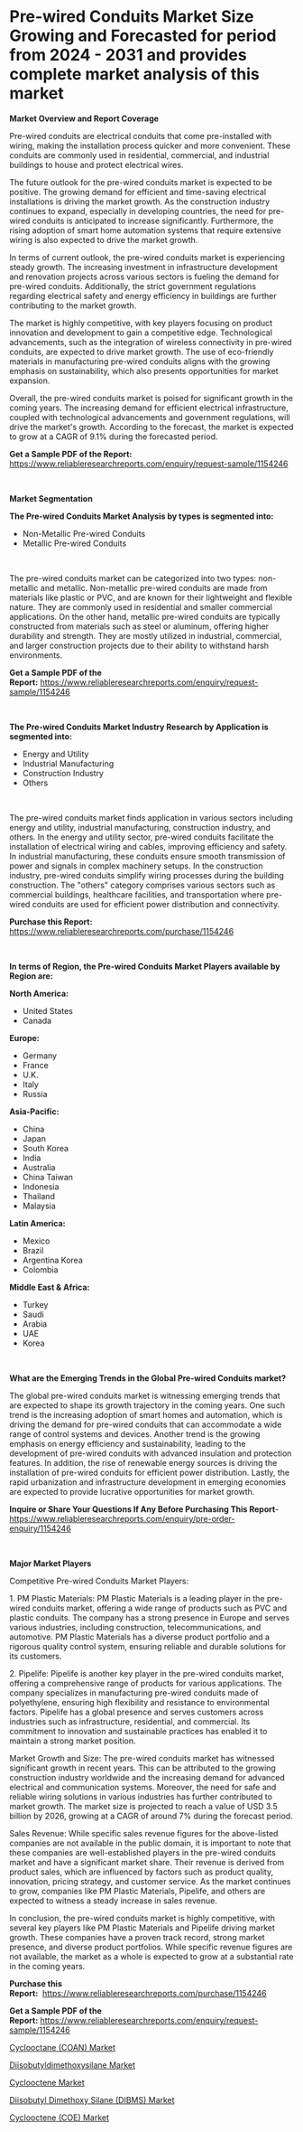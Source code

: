 <p><h1>Pre-wired Conduits Market Size Growing and Forecasted for period from 2024 - 2031 and provides complete market analysis of this market</h1></p><p><strong>Market Overview and Report Coverage</strong></p>
<p><p>Pre-wired conduits are electrical conduits that come pre-installed with wiring, making the installation process quicker and more convenient. These conduits are commonly used in residential, commercial, and industrial buildings to house and protect electrical wires.</p><p>The future outlook for the pre-wired conduits market is expected to be positive. The growing demand for efficient and time-saving electrical installations is driving the market growth. As the construction industry continues to expand, especially in developing countries, the need for pre-wired conduits is anticipated to increase significantly. Furthermore, the rising adoption of smart home automation systems that require extensive wiring is also expected to drive the market growth.</p><p>In terms of current outlook, the pre-wired conduits market is experiencing steady growth. The increasing investment in infrastructure development and renovation projects across various sectors is fueling the demand for pre-wired conduits. Additionally, the strict government regulations regarding electrical safety and energy efficiency in buildings are further contributing to the market growth.</p><p>The market is highly competitive, with key players focusing on product innovation and development to gain a competitive edge. Technological advancements, such as the integration of wireless connectivity in pre-wired conduits, are expected to drive market growth. The use of eco-friendly materials in manufacturing pre-wired conduits aligns with the growing emphasis on sustainability, which also presents opportunities for market expansion.</p><p>Overall, the pre-wired conduits market is poised for significant growth in the coming years. The increasing demand for efficient electrical infrastructure, coupled with technological advancements and government regulations, will drive the market's growth. According to the forecast, the market is expected to grow at a CAGR of 9.1% during the forecasted period.</p></p>
<p><strong>Get a Sample PDF of the Report:</strong> <a href="https://www.reliableresearchreports.com/enquiry/request-sample/1154246">https://www.reliableresearchreports.com/enquiry/request-sample/1154246</a></p>
<p>&nbsp;</p>
<p><strong>Market Segmentation</strong></p>
<p><strong>The Pre-wired Conduits Market Analysis by types is segmented into:</strong></p>
<p><ul><li>Non-Metallic Pre-wired Conduits</li><li>Metallic Pre-wired Conduits</li></ul></p>
<p>&nbsp;</p>
<p><p>The pre-wired conduits market can be categorized into two types: non-metallic and metallic. Non-metallic pre-wired conduits are made from materials like plastic or PVC, and are known for their lightweight and flexible nature. They are commonly used in residential and smaller commercial applications. On the other hand, metallic pre-wired conduits are typically constructed from materials such as steel or aluminum, offering higher durability and strength. They are mostly utilized in industrial, commercial, and larger construction projects due to their ability to withstand harsh environments.</p></p>
<p><strong>Get a Sample PDF of the Report:</strong>&nbsp;<a href="https://www.reliableresearchreports.com/enquiry/request-sample/1154246">https://www.reliableresearchreports.com/enquiry/request-sample/1154246</a></p>
<p>&nbsp;</p>
<p><strong>The Pre-wired Conduits Market Industry Research by Application is segmented into:</strong></p>
<p><ul><li>Energy and Utility</li><li>Industrial Manufacturing</li><li>Construction Industry</li><li>Others</li></ul></p>
<p>&nbsp;</p>
<p><p>The pre-wired conduits market finds application in various sectors including energy and utility, industrial manufacturing, construction industry, and others. In the energy and utility sector, pre-wired conduits facilitate the installation of electrical wiring and cables, improving efficiency and safety. In industrial manufacturing, these conduits ensure smooth transmission of power and signals in complex machinery setups. In the construction industry, pre-wired conduits simplify wiring processes during the building construction. The "others" category comprises various sectors such as commercial buildings, healthcare facilities, and transportation where pre-wired conduits are used for efficient power distribution and connectivity.</p></p>
<p><strong>Purchase this Report:</strong>&nbsp; <a href="https://www.reliableresearchreports.com/purchase/1154246">https://www.reliableresearchreports.com/purchase/1154246</a></p>
<p>&nbsp;</p>
<p><strong>In terms of Region, the Pre-wired Conduits Market Players available by Region are:</strong></p>
<p>
    <p> <strong> North America: </strong>
        <ul>
            <li>United States</li>
            <li>Canada</li>
        </ul>
        </p> 
    <p> <strong> Europe: </strong>
        <ul>
            <li>Germany</li>
            <li>France</li>
            <li>U.K.</li>
            <li>Italy</li>
            <li>Russia</li>
        </ul>
        </p> 
    <p> <strong> Asia-Pacific: </strong>
        <ul>
            <li>China</li>
            <li>Japan</li>
            <li>South Korea</li>
            <li>India</li>
            <li>Australia</li>
            <li>China Taiwan</li>
            <li>Indonesia</li>
            <li>Thailand</li>
            <li>Malaysia</li>
        </ul>
        </p> 
    <p> <strong> Latin America: </strong>
        <ul>
            <li>Mexico</li>
            <li>Brazil</li>
            <li>Argentina Korea</li>
            <li>Colombia</li>
        </ul>
        </p> 
    <p> <strong> Middle East & Africa: </strong>
        <ul>
            <li>Turkey</li>
            <li>Saudi</li>
            <li>Arabia</li>
            <li>UAE</li>
            <li>Korea</li>
        </ul>
    </p>
    </p>
<p>&nbsp;</p>
<p><strong>What are the Emerging Trends in the Global Pre-wired Conduits market?</strong></p>
<p><p>The global pre-wired conduits market is witnessing emerging trends that are expected to shape its growth trajectory in the coming years. One such trend is the increasing adoption of smart homes and automation, which is driving the demand for pre-wired conduits that can accommodate a wide range of control systems and devices. Another trend is the growing emphasis on energy efficiency and sustainability, leading to the development of pre-wired conduits with advanced insulation and protection features. In addition, the rise of renewable energy sources is driving the installation of pre-wired conduits for efficient power distribution. Lastly, the rapid urbanization and infrastructure development in emerging economies are expected to provide lucrative opportunities for market growth.</p></p>
<p><strong>Inquire or Share Your Questions If Any Before Purchasing This Report</strong>- <a href="https://www.reliableresearchreports.com/enquiry/pre-order-enquiry/1154246">https://www.reliableresearchreports.com/enquiry/pre-order-enquiry/1154246</a></p>
<p>&nbsp;</p>
<p><strong>Major Market Players</strong></p>
<p><p>Competitive Pre-wired Conduits Market Players:</p><p>1. PM Plastic Materials: PM Plastic Materials is a leading player in the pre-wired conduits market, offering a wide range of products such as PVC and plastic conduits. The company has a strong presence in Europe and serves various industries, including construction, telecommunications, and automotive. PM Plastic Materials has a diverse product portfolio and a rigorous quality control system, ensuring reliable and durable solutions for its customers.</p><p>   </p><p>2. Pipelife: Pipelife is another key player in the pre-wired conduits market, offering a comprehensive range of products for various applications. The company specializes in manufacturing pre-wired conduits made of polyethylene, ensuring high flexibility and resistance to environmental factors. Pipelife has a global presence and serves customers across industries such as infrastructure, residential, and commercial. Its commitment to innovation and sustainable practices has enabled it to maintain a strong market position.</p><p>Market Growth and Size: The pre-wired conduits market has witnessed significant growth in recent years. This can be attributed to the growing construction industry worldwide and the increasing demand for advanced electrical and communication systems. Moreover, the need for safe and reliable wiring solutions in various industries has further contributed to market growth. The market size is projected to reach a value of USD 3.5 billion by 2026, growing at a CAGR of around 7% during the forecast period.</p><p>Sales Revenue: While specific sales revenue figures for the above-listed companies are not available in the public domain, it is important to note that these companies are well-established players in the pre-wired conduits market and have a significant market share. Their revenue is derived from product sales, which are influenced by factors such as product quality, innovation, pricing strategy, and customer service. As the market continues to grow, companies like PM Plastic Materials, Pipelife, and others are expected to witness a steady increase in sales revenue.</p><p>In conclusion, the pre-wired conduits market is highly competitive, with several key players like PM Plastic Materials and Pipelife driving market growth. These companies have a proven track record, strong market presence, and diverse product portfolios. While specific revenue figures are not available, the market as a whole is expected to grow at a substantial rate in the coming years.</p></p>
<p><strong>Purchase this Report:</strong>&nbsp;&nbsp;<a href="https://www.reliableresearchreports.com/purchase/1154246">https://www.reliableresearchreports.com/purchase/1154246</a></p>
<p></p>
<p><strong>Get a Sample PDF of the Report:</strong>&nbsp;<a href="https://www.reliableresearchreports.com/enquiry/request-sample/1154246">https://www.reliableresearchreports.com/enquiry/request-sample/1154246</a></p>
<p><p><a href="https://github.com/ambrozg/Market-Research-Report-List-1/blob/main/cyclooctane-coan-market.md">Cyclooctane (COAN) Market</a></p><p><a href="https://github.com/deliacustodio40/Market-Research-Report-List-2/blob/main/diisobutyldimethoxysilane-market.md">Diisobutyldimethoxysilane Market</a></p><p><a href="https://github.com/scarol104/Market-Research-Report-List-2/blob/main/cyclooctene-market.md">Cyclooctene Market</a></p><p><a href="https://github.com/gshchiplitsov/Market-Research-Report-List-1/blob/main/diisobutyl-dimethoxy-silane-dibms-market.md">Diisobutyl Dimethoxy Silane (DIBMS) Market</a></p><p><a href="https://github.com/dzharov81/Market-Research-Report-List-1/blob/main/cyclooctene-coe-market.md">Cyclooctene (COE) Market</a></p></p>